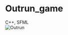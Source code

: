 # Outrun_game
C++, SFML <br>
![Outrun](https://user-images.githubusercontent.com/102912658/193464210-ad8a4979-5a3c-4662-ba72-b3962a42bd57.jpg)
